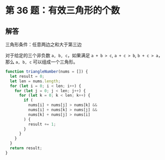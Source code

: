 # 第 36 题：有效三角形的个数

## 解答

三角形条件：任意两边之和大于第三边

对于给定的三个非负数 `a, b, c`，如果满足 `a + b > c`, `a + c > b`, `b + c > a`，那么 `a, b, c` 可以组成一个三角形。

```js
function triangleNumber(nums = []) {
  let result = 0;
  let len = nums.length;
  for (let i = 0; i < len; i++) {
    for (let j = 0; j < len; j++) {
      for (let k = 0; k < len; k++) {
        if (
          nums[i] + nums[j] > nums[k] &&
          nums[i] + nums[k] > nums[j] &&
          nums[k] + nums[j] > nums[i]
        ) {
          result += 1;
        }
      }
    }
  }
  return result;
}
```
